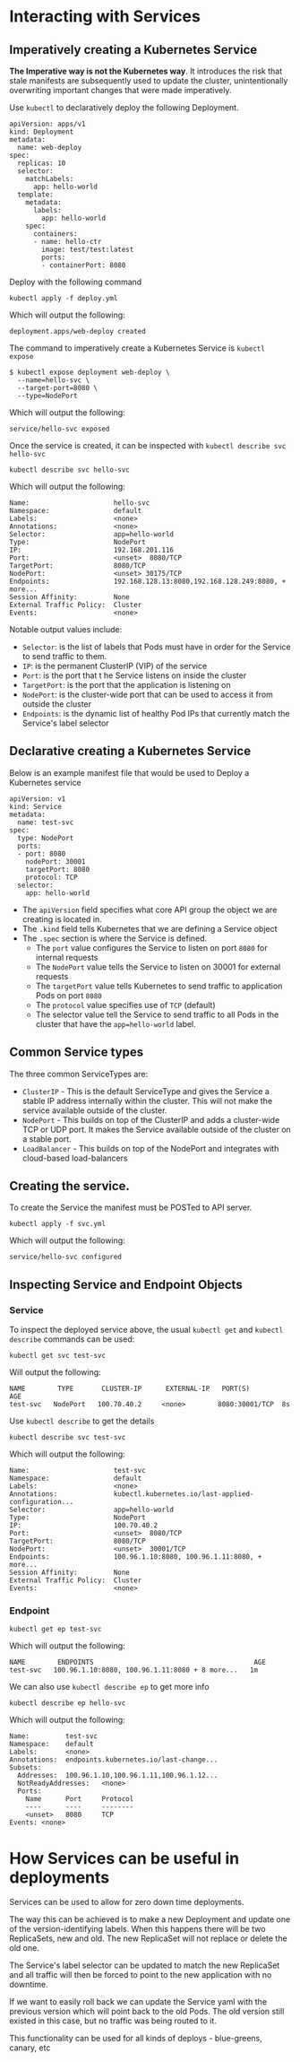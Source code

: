 # Interacting with Services

## Imperatively creating a Kubernetes Service

**The Imperative way is not the Kubernetes way**. It introduces the risk that stale manifests are subsequently used to update the cluster, unintentionally overwriting important changes that were made imperatively.

Use `kubectl` to declaratively deploy the following Deployment.

```
apiVersion: apps/v1
kind: Deployment
metadata:
  name: web-deploy
spec:
  replicas: 10
  selector:
    matchLabels:
      app: hello-world
  template:
    metadata:
      labels:
        app: hello-world
    spec:
      containers:
      - name: hello-ctr
        image: test/test:latest
        ports:
        - containerPort: 8080
```

Deploy with the following command

```
kubectl apply -f deploy.yml
```

Which will output the following:

```
deployment.apps/web-deploy created
```

The command to imperatively create a Kubernetes Service is `kubectl expose`

```
$ kubectl expose deployment web-deploy \
  --name=hello-svc \
  --target-port=8080 \
  --type=NodePort
```

Which will output the following:

```
service/hello-svc exposed
```

Once the service is created, it can be inspected with `kubectl describe svc hello-svc`

```
kubectl describe svc hello-svc
```

Which will output the following: 

```
Name:                     hello-svc
Namespace:                default
Labels:                   <none>
Annotations:              <none>
Selector:                 app=hello-world
Type:                     NodePort
IP:                       192.168.201.116
Port:                     <unset>  8080/TCP
TargetPort:               8080/TCP
NodePort:                 <unset> 30175/TCP
Endpoints:                192.168.128.13:8080,192.168.128.249:8080, + more...
Session Affinity:         None
External Traffic Policy:  Cluster
Events:                   <none>
```

Notable output values include:
* `Selector`: is the list of labels that Pods must have in order for the Service to send traffic to them.
* `IP`: is the permanent ClusterIP (VIP) of the service
* `Port`: is the port that t    he Service listens on inside the cluster
* `TargetPort`: is the port that the application is listening on
* `NodePort`: is the cluster-wide port that can be used to access it from outside the cluster
* `Endpoints`: is the dynamic list of healthy Pod IPs that currently match the Service's label selector

## Declarative creating a Kubernetes Service

Below is an example manifest file that would be used to Deploy a Kubernetes service

```
apiVersion: v1
kind: Service
metadata:
  name: test-svc
spec:
  type: NodePort
  ports:
  - port: 8080
    nodePort: 30001
    targetPort: 8080
    protocol: TCP
  selector:
    app: hello-world
```

* The `apiVersion` field specifies what core API group the object we are creating is located in.
* The `.kind` field tells Kubernetes that we are defining a Service object
* The `.spec` section is where the Service is defined.  
  * The `port` value configures the Service to listen on port `8080` for internal requests
  * The `NodePort` value tells the Service to listen on 30001 for external requests
  * The `targetPort` value tells Kubernetes to send traffic to application Pods on port `8080`
  * The `protocol` value specifies use of `TCP` (default)
  * The selector value tell the Service to send traffic to all Pods in the cluster that have the `app=hello-world` label.

## Common Service types

The three common ServiceTypes are:
* `ClusterIP` - This is the default ServiceType and gives the Service a stable IP address internally within the cluster. This will not make the service available outside of the cluster.
* `NodePort` - This builds on top of the ClusterIP and adds a cluster-wide TCP or UDP port. It makes the Service available outside of the cluster on a stable port.
* `LoadBalancer` - This builds on top of the NodePort and integrates with cloud-based load-balancers

## Creating the service.

To create the Service the manifest must be POSTed to API server.

```
kubectl apply -f svc.yml
```

Which will output the following:

```
service/hello-svc configured
```

## Inspecting Service and Endpoint Objects

### Service

To inspect the deployed service above, the usual `kubectl get` and `kubectl describe` commands can be used:

```
kubectl get svc test-svc
```

Will output the following:

```
NAME        TYPE       CLUSTER-IP      EXTERNAL-IP   PORT(S)         AGE
test-svc   NodePort   100.70.40.2     <none>        8080:30001/TCP  8s
```

Use `kubectl describe` to get the details

```
kubectl describe svc test-svc
```

Which will output the following:

```
Name:                     test-svc
Namespace:                default
Labels:                   <none>
Annotations:              kubectl.kubernetes.io/last-applied-configuration...
Selector:                 app=hello-world
Type:                     NodePort
IP:                       100.70.40.2
Port:                     <unset>  8080/TCP
TargetPort:               8080/TCP
NodePort:                 <unset>  30001/TCP
Endpoints:                100.96.1.10:8080, 100.96.1.11:8080, + more...
Session Affinity:         None
External Traffic Policy:  Cluster
Events:                   <none>
```

### Endpoint

```
kubectl get ep test-svc
```

Which will output the following:

```
NAME        ENDPOINTS                                        AGE
test-svc   100.96.1.10:8080, 100.96.1.11:8080 + 8 more...   1m
```

We can also use `kubectl describe ep` to get more info

```
kubectl describe ep hello-svc
```

Which will output the following:

```
Name:         test-svc
Namespace:    default
Labels:       <none>
Annotations:  endpoints.kubernetes.io/last-change...
Subsets:
  Addresses:  100.96.1.10,100.96.1.11,100.96.1.12...
  NotReadyAddresses:   <none>
  Ports:
    Name      Port     Protocol
    ----      ----     --------
    <unset>   8080     TCP
Events: <none>
```

# How Services can be useful in deployments

Services can be used to allow for zero down time deployments.

The way this can be achieved is to make a new Deployment and update one of the version-identifying labels. When this happens there will be two ReplicaSets, new and old. The new ReplicaSet will not replace or delete the old one.

The Service's label selector can be updated to match the new ReplicaSet and all traffic will then be forced to point to the new application with no downtime.

If we want to easily roll back we can update the Service yaml with the previous version which will point back to the old Pods. The old version still existed in this case, but no traffic was being routed to it.

This functionality can be used for all kinds of deploys - blue-greens, canary, etc